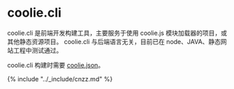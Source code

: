 # coolie.cli
coolie.cli 是前端开发构建工具，主要服务于使用 coolie.js 模块加载器的项目，或其他静态资源项目。
coolie.cli 与后端语言无关，目前已在 node、JAVA、静态网站工程中测试通过。

coolie.cli 构建时需要 [coolie.json](./coolie.json.md)。

{% include "../_include/cnzz.md" %}


